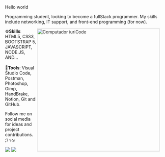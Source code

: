  Hello world

Programming student, looking to become a fullStack programmer. My skills include networking, IT support, and front-end programming (for now).



<img src="https://raw.githubusercontent.com/MicaelliMedeiros/micaellimedeiros/master/image/computer-illustration.png" min-width="400px" max-width="400px" width="400px" align="right" alt="Computador iuriCode">


   ☢<strong>Skills</strong>: HTML5, CSS3, BOOTSTRAP 5, JAVASCRIPT, NODE.JS, AND... <br>
   <br>
   🧰<strong>Tools</strong>: Visual Studio Code, Postman, Photoshop, Gimp, HandBrake, Notion, Git and GitHub.

 Follow me on social media for ideas and project contributions. ;)
 ⤵↘

<p align="left">
  <a href="https://www.linkedin.com/in/ryan-menezes2021/" alt="Linkedin" target="_blank" abbr="My linkedIn">
  <img src="https://img.shields.io/badge/-Linkedin-0e76a8?style=flat-square&logo=Linkedin&logoColor=white&link=LINK-DO-SEU-LINKEDIN" /></a>
 
  <a href="https://www.instagram.com/ryan_menezes0601/?fbclid=IwAR08S6enon_N5fNJ43cbkK_GmUbvWNt9Ctue9ZqZQvktG9vHZDmBkRLzmZ8"  alt="Instagram" target="_blank">
  <img src="https://img.shields.io/badge/-Instagram-DF0174?style=flat-square&labelColor=DF0174&logo=instagram&logoColor=white&link=LINK-DO-SEU-INSTAGRAM"/></a>
</p>  
